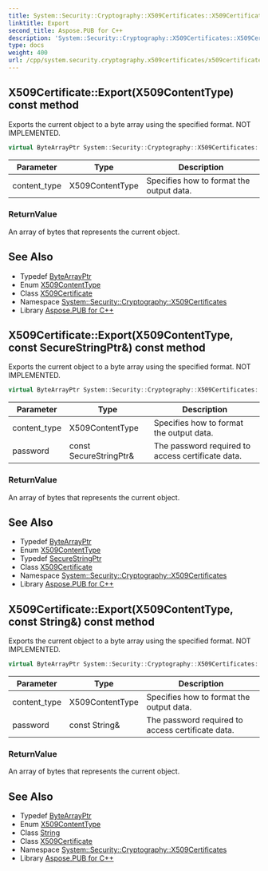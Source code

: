 ```yaml
---
title: System::Security::Cryptography::X509Certificates::X509Certificate::Export method
linktitle: Export
second_title: Aspose.PUB for C++
description: 'System::Security::Cryptography::X509Certificates::X509Certificate::Export method. Exports the current object to a byte array using the specified format. NOT IMPLEMENTED in C++.'
type: docs
weight: 400
url: /cpp/system.security.cryptography.x509certificates/x509certificate/export/
---
```

## X509Certificate::Export(X509ContentType) const method


Exports the current object to a byte array using the specified format. NOT IMPLEMENTED.

```cpp
virtual ByteArrayPtr System::Security::Cryptography::X509Certificates::X509Certificate::Export(X509ContentType content_type) const
```


| Parameter | Type | Description |
| --- | --- | --- |
| content_type | X509ContentType | Specifies how to format the output data. |

### ReturnValue

An array of bytes that represents the current object.

## See Also

* Typedef [ByteArrayPtr](../../../system/bytearrayptr/)
* Enum [X509ContentType](../../x509contenttype/)
* Class [X509Certificate](../)
* Namespace [System::Security::Cryptography::X509Certificates](../../)
* Library [Aspose.PUB for C++](../../../)
## X509Certificate::Export(X509ContentType, const SecureStringPtr\&) const method


Exports the current object to a byte array using the specified format. NOT IMPLEMENTED.

```cpp
virtual ByteArrayPtr System::Security::Cryptography::X509Certificates::X509Certificate::Export(X509ContentType content_type, const SecureStringPtr &password) const
```


| Parameter | Type | Description |
| --- | --- | --- |
| content_type | X509ContentType | Specifies how to format the output data. |
| password | const SecureStringPtr\& | The password required to access certificate data. |

### ReturnValue

An array of bytes that represents the current object.

## See Also

* Typedef [ByteArrayPtr](../../../system/bytearrayptr/)
* Enum [X509ContentType](../../x509contenttype/)
* Typedef [SecureStringPtr](../../../system.security/securestringptr/)
* Class [X509Certificate](../)
* Namespace [System::Security::Cryptography::X509Certificates](../../)
* Library [Aspose.PUB for C++](../../../)
## X509Certificate::Export(X509ContentType, const String\&) const method


Exports the current object to a byte array using the specified format. NOT IMPLEMENTED.

```cpp
virtual ByteArrayPtr System::Security::Cryptography::X509Certificates::X509Certificate::Export(X509ContentType content_type, const String &password) const
```


| Parameter | Type | Description |
| --- | --- | --- |
| content_type | X509ContentType | Specifies how to format the output data. |
| password | const String\& | The password required to access certificate data. |

### ReturnValue

An array of bytes that represents the current object.

## See Also

* Typedef [ByteArrayPtr](../../../system/bytearrayptr/)
* Enum [X509ContentType](../../x509contenttype/)
* Class [String](../../../system/string/)
* Class [X509Certificate](../)
* Namespace [System::Security::Cryptography::X509Certificates](../../)
* Library [Aspose.PUB for C++](../../../)
